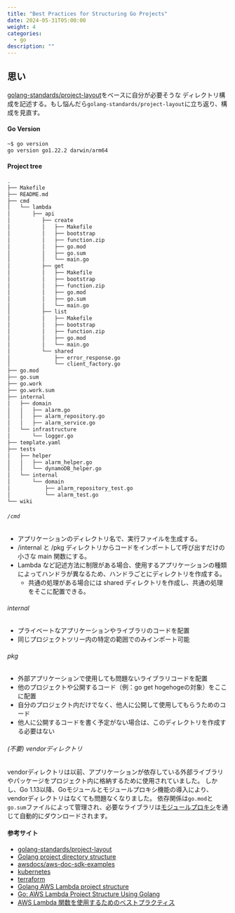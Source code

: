 ```yaml
---
title: "Best Practices for Structuring Go Projects"
date: 2024-05-31T05:00:00
weight: 4
categories:
  - go
description: ""
---
```


## 思い

[golang-standards/project-layout](https://github.com/golang-standards/project-layout/blob/master/README_ja.md)をベースに自分が必要そうな
ディレクトリ構成を記述する。もし悩んだら`golang-standards/project-layout`に立ち返り、構成を見直す。

#### Go Version

```bash
~$ go version
go version go1.22.2 darwin/arm64
```

#### Project tree

```bash
.
├── Makefile
├── README.md
├── cmd
│   └── lambda
│       ├── api
│          ├── create
│          │   ├── Makefile
│          │   ├── bootstrap
│          │   ├── function.zip
│          │   ├── go.mod
│          │   ├── go.sum
│          │   └── main.go
│          ├── get
│          │   ├── Makefile
│          │   ├── bootstrap
│          │   ├── function.zip
│          │   ├── go.mod
│          │   ├── go.sum
│          │   └── main.go
│          ├── list
│          │   ├── Makefile
│          │   ├── bootstrap
│          │   ├── function.zip
│          │   ├── go.mod
│          │   └── main.go
│          └── shared
│              ├── error_response.go
│              └── client_factory.go
├── go.mod
├── go.sum
├── go.work
├── go.work.sum
├── internal
│   ├── domain
│   │   ├── alarm.go
│   │   ├── alarm_repository.go
│   │   ├── alarm_service.go
│   └── infrastructure
│       └── logger.go
├── template.yaml
├── tests
│   ├── helper
│   │   ├── alarm_helper.go
│   │   └── dynamoDB_helper.go
│   └── internal
│       └── domain
│           ├── alarm_repository_test.go
│           └── alarm_test.go
└── wiki
```

###### `/cmd`

- アプリケーションのディレクトリ名で、実行ファイルを生成する。
- /internal と /pkg ディレクトリからコードをインポートして呼び出すだけの小さな main 関数にする。
- Lambda など記述方法に制限がある場合、使用するアプリケーションの種類によってハンドラが異なるため、ハンドラごとにディレクトリを作成する。
  - 共通の処理がある場合には shared ディレクトリを作成し、共通の処理をそこに配置できる。

###### internal

- プライベートなアプリケーションやライブラリのコードを配置
- 同じプロジェクトツリー内の特定の範囲でのみインポート可能

###### pkg

- 外部アプリケーションで使用しても問題ないライブラリコードを配置
- 他のプロジェクトや公開するコード（例：go get hogehogeの対象）をここに配置
- 自分のプロジェクト内だけでなく、他人に公開して使用してもらうためのコード
- 他人に公開するコードを書く予定がない場合は、このディレクトリを作成する必要はない

###### (不要) vendorディレクトリ

vendorディレクトリは以前、アプリケーションが依存している外部ライブラリやパッケージをプロジェクト内に格納するために使用されていました。
しかし、Go 1.13以降、Goモジュールとモジュールプロキシ機能の導入により、vendorディレクトリはなくても問題なくなりました。
依存関係は`go.mod`と`go.sum`ファイルによって管理され、必要なライブラリは[モジュールプロキシ](https://proxy.golang.org)を通じて自動的にダウンロードされます。

#### 参考サイト

- [golang-standards/project-layout](https://github.com/golang-standards/project-layout/blob/master/README_ja.md)
- [Golang project directory structure](https://stackoverflow.com/questions/46646559/golang-project-directory-structure)
- [awsdocs/aws-doc-sdk-examples](https://github.com/awsdocs/aws-doc-sdk-examples/tree/main/gov2)
- [kubernetes](https://github.com/kubernetes/kubernetes)
- [terraform](https://github.com/hashicorp/terraform)
- [Golang AWS Lambda project structure](https://how.wtf/golang-aws-lambda-project-structure.html)
- [Go: AWS Lambda Project Structure Using Golang](https://medium.com/dm03514-tech-blog/go-aws-lambda-project-structure-using-golang-98b6c0a5339d)
- [AWS Lambda 関数を使用するためのベストプラクティス](https://docs.aws.amazon.com/ja_jp/lambda/latest/dg/best-practices.html)
